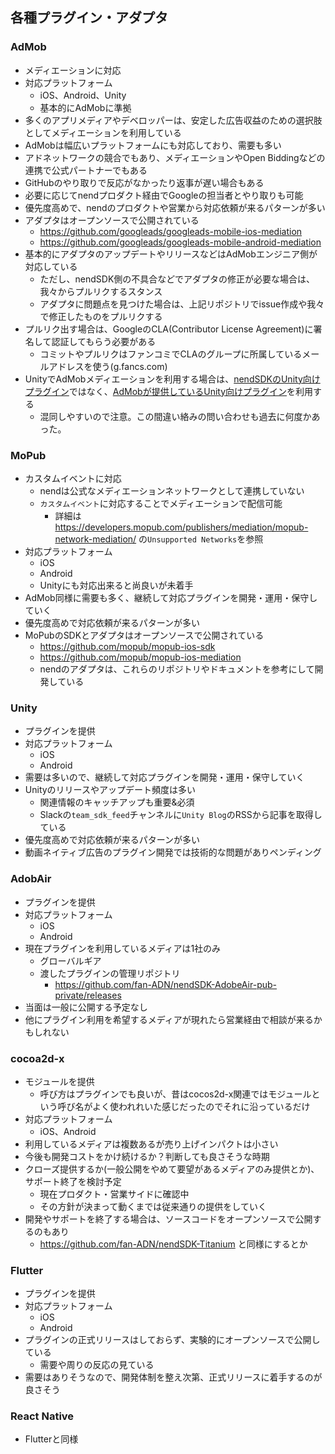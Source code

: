 ## 各種プラグイン・アダプタ

### AdMob
- メディエーションに対応
- 対応プラットフォーム
  - iOS、Android、Unity
  - 基本的にAdMobに準拠
- 多くのアプリメディアやデベロッパーは、安定した広告収益のための選択肢としてメディエーションを利用している
- AdMobは幅広いプラットフォームにも対応しており、需要も多い
- アドネットワークの競合でもあり、メディエーションやOpen Biddingなどの連携で公式パートナーでもある
- GitHubのやり取りで反応がなかったり返事が遅い場合もある
- 必要に応じてnendプロダクト経由でGoogleの担当者とやり取りも可能
- 優先度高めで、nendのプロダクトや営業から対応依頼が来るパターンが多い
- アダプタはオープンソースで公開されている
  - https://github.com/googleads/googleads-mobile-ios-mediation
  - https://github.com/googleads/googleads-mobile-android-mediation
- 基本的にアダプタのアップデートやリリースなどはAdMobエンジニア側が対応している
  - ただし、nendSDK側の不具合などでアダプタの修正が必要な場合は、我々からプルリクするスタンス
  - アダプタに問題点を見つけた場合は、上記リポジトリでissue作成や我々で修正したものをプルリクする
- プルリク出す場合は、GoogleのCLA(Contributor License Agreement)に署名して認証してもらう必要がある
  - コミットやプルリクはファンコミでCLAのグループに所属しているメールアドレスを使う(g.fancs.com)
- UnityでAdMobメディエーションを利用する場合は、[nendSDKのUnity向けプラグイン](https://github.com/fan-ADN/nendSDK-Unity-pub)ではなく、[AdMobが提供しているUnity向けプラグイン](https://developers.google.com/admob/unity/quick-start)を利用する
  - 混同しやすいので注意。この間違い絡みの問い合わせも過去に何度かあった。

### MoPub
- カスタムイベントに対応
  - nendは公式なメディエーションネットワークとして連携していない
  - `カスタムイベント`に対応することでメディエーションで配信可能
    - 詳細は https://developers.mopub.com/publishers/mediation/mopub-network-mediation/ の`Unsupported Networks`を参照
- 対応プラットフォーム
  - iOS
  - Android
  - Unityにも対応出来ると尚良いが未着手
- AdMob同様に需要も多く、継続して対応プラグインを開発・運用・保守していく
- 優先度高めで対応依頼が来るパターンが多い
- MoPubのSDKとアダプタはオープンソースで公開されている
  - https://github.com/mopub/mopub-ios-sdk
  - https://github.com/mopub/mopub-ios-mediation
  - nendのアダプタは、これらのリポジトリやドキュメントを参考にして開発している

### Unity
- プラグインを提供
- 対応プラットフォーム
  - iOS
  - Android
- 需要は多いので、継続して対応プラグインを開発・運用・保守していく
- Unityのリリースやアップデート頻度は多い
  - 関連情報のキャッチアップも重要&必須
  - Slackの`team_sdk_feed`チャンネルに`Unity Blog`のRSSから記事を取得している
- 優先度高めで対応依頼が来るパターンが多い
- 動画ネイティブ広告のプラグイン開発では技術的な問題がありペンディング

### AdobAir
- プラグインを提供
- 対応プラットフォーム
  - iOS
  - Android
- 現在プラグインを利用しているメディアは1社のみ
  - グローバルギア
  - 渡したプラグインの管理リポジトリ
    - https://github.com/fan-ADN/nendSDK-AdobeAir-pub-private/releases
- 当面は一般に公開する予定なし
- 他にプラグイン利用を希望するメディアが現れたら営業経由で相談が来るかもしれない

### cocoa2d-x
- モジュールを提供
  - 呼び方はプラグインでも良いが、昔はcocos2d-x関連ではモジュールという呼び名がよく使われれいた感じだったのでそれに沿っているだけ
- 対応プラットフォーム
  - iOS、Android
- 利用しているメディアは複数あるが売り上げインパクトは小さい
- 今後も開発コストをかけ続けるか？判断しても良さそうな時期
- クローズ提供するか(一般公開をやめて要望があるメディアのみ提供とか)、サポート終了を検討予定
  - 現在プロダクト・営業サイドに確認中
  - その方針が決まって動くまでは従来通りの提供をしていく
- 開発やサポートを終了する場合は、ソースコードをオープンソースで公開するのもあり
  - https://github.com/fan-ADN/nendSDK-Titanium と同様にするとか

### Flutter
- プラグインを提供
- 対応プラットフォーム
  - iOS
  - Android
- プラグインの正式リリースはしておらず、実験的にオープンソースで公開している
  - 需要や周りの反応の見ている
- 需要はありそうなので、開発体制を整え次第、正式リリースに着手するのが良さそう

### React Native
- Flutterと同様
